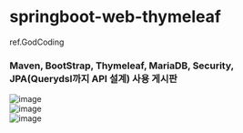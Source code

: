 # springboot-web-thymeleaf
ref.GodCoding

### Maven, BootStrap, Thymeleaf, MariaDB, Security, JPA(Querydsl까지 API 설계) 사용 게시판
![image](https://user-images.githubusercontent.com/62453668/142729436-218f167a-718e-40e1-be9a-33d8b868a270.png)
<br/>
![image](https://user-images.githubusercontent.com/62453668/142729445-3041569c-3146-4ec4-8ff2-47edf1baf5f1.png)
<br/>
![image](https://user-images.githubusercontent.com/62453668/142729458-42ab6204-91cb-4434-8835-2b9259bc7c1d.png)
